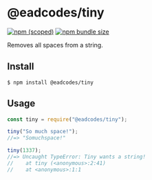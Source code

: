 # @eadcodes/tiny

[![npm (scoped)](https://img.shields.io/npm/v/@eadcode/tiny.svg)](https://www.npmjs.com/package/@eadcodes/tiny)
[![npm bundle size](https://img.shields.io/bundlephobia/min/@eadcodes/tiny)](https://www.npmjs.com/package/@eadcodes/tiny)

Removes all spaces from a string.

## Install

```
$ npm install @eadcodes/tiny
```

## Usage

```js
const tiny = require("@eadcodes/tiny");

tiny("So much space!");
//=> "Somuchspace!"

tiny(1337);
//=> Uncaught TypeError: Tiny wants a string!
//    at tiny (<anonymous>:2:41)
//    at <anonymous>:1:1
```
